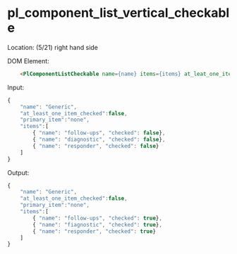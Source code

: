 # pl_component_list_vertical_checkable

Location: (5/21) right hand side

DOM Element:

```html
    <PlComponentListCheckable name={name} items={items} at_leat_one_item_checked={at_leat_one_item_checked} onclickelement={this.onClickElement.bind(this)} />
```

Input:

```javascript
{ 
    "name": "Generic",
    "at_least_one_item_checked":false,
    "primary_item":"none",
    "items":[
        { "name": "follow-ups", "checked": false},
        { "name": "diagnostic", "checked": false},
        { "name": "responder", "checked": false}
    ]
}
```

Output:

```javascript
{ 
    "name": "Generic",
    "at_least_one_item_checked":false,
    "primary_item":"none", 
    "items":[
        { "name": "follow-ups", "checked": true},
        { "name": "fiagnostic", "checked": true},
        { "name": "responder", "checked": true}
    ]
}
```